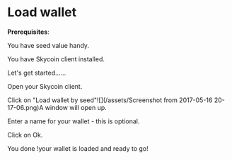 # Load wallet

**Prerequisites**:

You have seed value handy.

You have Skycoin client installed.

Let's get started......

Open your Skycoin client.

Click on "Load wallet by seed"![](/assets/Screenshot from 2017-05-16 20-17-06.png)A window will open up.

Enter a name for your wallet - this is optional.

Click on Ok.

You done !your wallet is loaded and ready to go!

